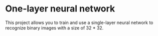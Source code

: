 One-layer neural network
====================
This project allows you to train and use a single-layer neural network to recognize binary images 
with a size of 32 * 32.
